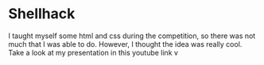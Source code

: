 # Shellhack
I taught myself some html and css during the competition, so there was not much that I was able to do. However, I thought the idea was really cool. 
Take a look at my presentation in this youtube link v
